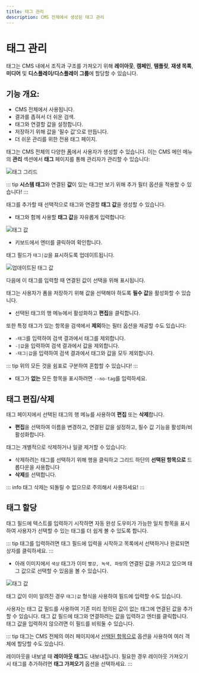 ```yaml
---
title: 태그 관리
description: CMS 전체에서 생성된 태그 관리
---
```


# 태그 관리

태그는 CMS 내에서 조직과 구조를 가져오기 위해 **레이아웃**, **캠페인**, **템플릿**, **재생 목록**, **미디어** 및 **디스플레이/디스플레이 그룹**에 할당할 수 있습니다.

## 기능 개요:

- CMS 전체에서 사용됩니다.
- 결과를 좁혀서 더 쉬운 검색.
- 태그와 연결할 값을 설정합니다.
- 저장하기 위해 값을 '필수 값'으로 만듭니다.
- 더 쉬운 관리를 위한 전용 태그 페이지.

태그는 CMS 전체의 다양한 [폼](/tour/cms-navigation#forms)에서 사용자가 생성할 수 있습니다. 이는 CMS 메인 메뉴의 **관리** 섹션에서 **태그** 페이지를 통해 관리자가 관리할 수 있습니다:

![태그 그리드](/img/v4_tour_tags_grid.png)

::: tip
**시스템 태그**와 연결된 **값**이 있는 태그만 보기 위해 추가 필터 옵션을 적용할 수 있습니다!
:::

태그를 추가할 때 선택적으로 태그와 연결할 **태그 값**을 생성할 수 있습니다.

* 태그와 함께 사용할 **태그 값**을 자유롭게 입력합니다:

![태그 값](/img/v4_tour_tags_value.png)

* 키보드에서 엔터를 클릭하여 확인합니다.

태그 필드가 `태그|값`을 표시하도록 업데이트됩니다.

![업데이트된 태그 값](/img/v4_tour_tags_updated_value.png)

다음에 이 태그를 입력할 때 연결된 값이 선택을 위해 표시됩니다.

태그는 사용자가 폼을 저장하기 위해 값을 선택해야 하도록 **필수 값**을 활성화할 수 있습니다.

- 선택된 태그의 행 메뉴에서 활성화하고 **편집**을 클릭합니다.

또한 특정 태그가 있는 항목을 검색에서 **제외**하는 필터 옵션을 제공할 수도 있습니다:

- `-태그`를 입력하여 검색 결과에서 태그를 제외합니다.
- `-|값`을 입력하여 검색 결과에서 값을 제외합니다.
- `-태그|값`을 입력하여 검색 결과에서 태그와 값을 모두 제외합니다.

::: tip
위의 모든 것을 쉼표로 구분하여 혼합할 수 있습니다!
:::

- 태그가 **없는** 모든 항목을 표시하려면 `--no-tag`를 입력하세요.

## 태그 편집/삭제

태그 페이지에서 선택된 태그의 행 메뉴를 사용하여 **편집** 또는 **삭제**합니다.

- **편집**을 선택하여 이름을 변경하고, 연결된 값을 설정하고, 필수 값 기능을 활성화/비활성화합니다.

태그는 개별적으로 삭제하거나 일괄 제거할 수 있습니다:

- 삭제하려는 태그를 선택하기 위해 행을 클릭하고 그리드 하단의 **선택된 항목으로** 드롭다운을 사용합니다
- **삭제**를 선택합니다.

::: info
태그 삭제는 되돌릴 수 없으므로 주의해서 사용하세요!
:::

## 태그 할당

태그 필드에 텍스트를 입력하기 시작하면 자동 완성 도우미가 가능한 일치 항목을 표시하여 사용자가 선택할 수 있는 태그를 더 쉽게 볼 수 있도록 합니다.

::: tip
태그를 입력하려면 태그 필드에 입력을 시작하고 목록에서 선택하거나 완료되면 상자를 클릭하세요.
:::

- 아래 이미지에서 `색상` 태그가 이미 `빨강, 녹색, 파랑`의 연결된 값을 가지고 있으며 태그 값으로 선택할 수 있음을 볼 수 있습니다.

![태그 값](/img/v4_tour_tags_associated_value.png)

태그 값이 이미 알려진 경우 `태그|값` 형식을 사용하여 필드에 입력할 수도 있습니다.

사용자는 태그 값 필드를 사용하여 기존 미리 정의된 값이 없는 태그에 연결된 값을 추가할 수 있습니다. 태그 값 필드에 태그와 연결하려는 값을 입력하고 엔터를 클릭합니다. 태그 값을 입력하지 않으려면 이 필드를 비워둘 수 있습니다.

::: tip
태그는 CMS 전체의 여러 페이지에서 [선택된 항목으로]( /tour/cms-navigation#multi-select---with-selected) 옵션을 사용하여 여러 객체에 할당할 수도 있습니다.

레이아웃을 내보낼 때 **레이아웃 태그**도 내보내집니다. 필요한 경우 레이아웃 가져오기 시 태그를 추가하려면 **태그 가져오기** 옵션을 선택하세요.
:::


